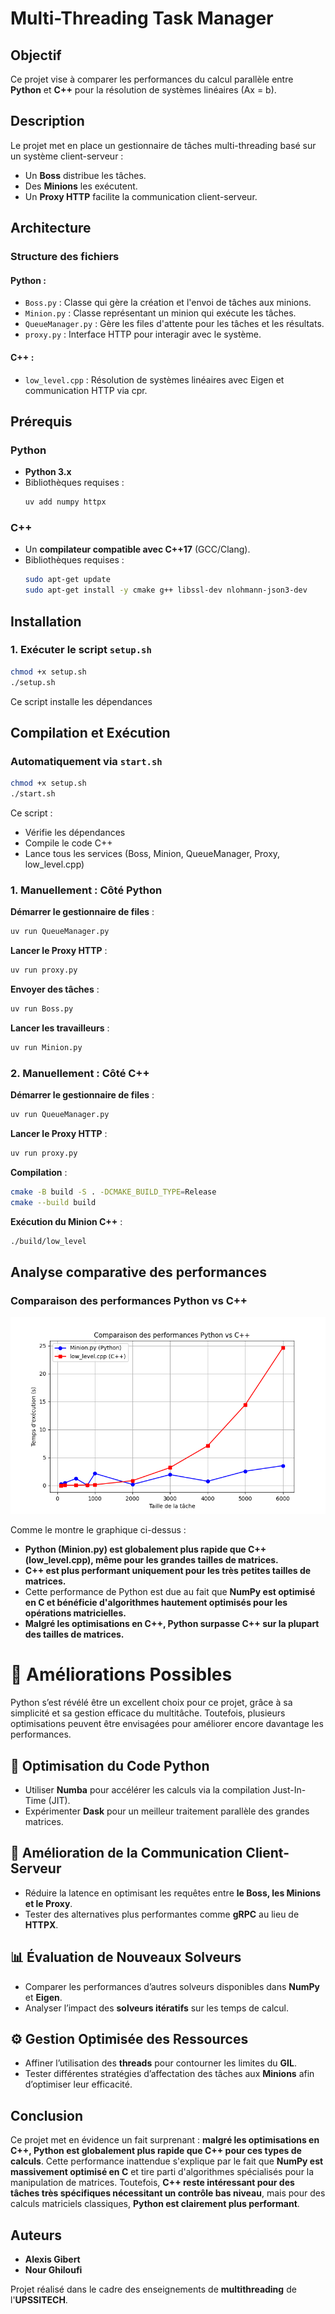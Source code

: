 # Multi-Threading Task Manager

## Objectif
Ce projet vise à comparer les performances du calcul parallèle entre **Python** et **C++** pour la résolution de systèmes linéaires (Ax = b).

## Description
Le projet met en place un gestionnaire de tâches multi-threading basé sur un système client-serveur :

- Un **Boss** distribue les tâches.
- Des **Minions** les exécutent.
- Un **Proxy HTTP** facilite la communication client-serveur.

## Architecture

### Structure des fichiers

#### Python :
- `Boss.py` : Classe qui gère la création et l'envoi de tâches aux minions.
- `Minion.py` : Classe représentant un minion qui exécute les tâches.
- `QueueManager.py` : Gère les files d'attente pour les tâches et les résultats.
- `proxy.py` : Interface HTTP pour interagir avec le système.

#### C++ :
- `low_level.cpp` : Résolution de systèmes linéaires avec Eigen et communication HTTP via cpr.

## Prérequis

### Python
- **Python 3.x**
- Bibliothèques requises :
  ```bash
  uv add numpy httpx
  ```

### C++
- Un **compilateur compatible avec C++17** (GCC/Clang).
- Bibliothèques requises :
  ```bash
  sudo apt-get update
  sudo apt-get install -y cmake g++ libssl-dev nlohmann-json3-dev
  ```

## Installation

### 1. Exécuter le script `setup.sh`
```bash
chmod +x setup.sh
./setup.sh
```
Ce script installe les dépendances

## Compilation et Exécution

### Automatiquement via `start.sh`

```bash
chmod +x setup.sh
./start.sh
```

Ce script :
- Vérifie les dépendances
- Compile le code C++
- Lance tous les services (Boss, Minion, QueueManager, Proxy, low_level.cpp)

### 1. Manuellement : Côté Python

**Démarrer le gestionnaire de files** :
```bash
uv run QueueManager.py
```

**Lancer le Proxy HTTP** :
```bash
uv run proxy.py
```

**Envoyer des tâches** :
```bash
uv run Boss.py
```

**Lancer les travailleurs** :
```bash
uv run Minion.py
```

### 2. Manuellement : Côté C++

**Démarrer le gestionnaire de files** :
```bash
uv run QueueManager.py
```

**Lancer le Proxy HTTP** :
```bash
uv run proxy.py
```

**Compilation** :
```bash
cmake -B build -S . -DCMAKE_BUILD_TYPE=Release
cmake --build build
```

**Exécution du Minion C++** :
```bash
./build/low_level
```

## Analyse comparative des performances

### Comparaison des performances Python vs C++

![Comparaison des performances Python vs C++](./output/Figure_compare.png)

Comme le montre le graphique ci-dessus :
- **Python (Minion.py) est globalement plus rapide que C++ (low_level.cpp), même pour les grandes tailles de matrices.**
- **C++ est plus performant uniquement pour les très petites tailles de matrices.**
- Cette performance de Python est due au fait que **NumPy est optimisé en C et bénéficie d'algorithmes hautement optimisés pour les opérations matricielles.**
- **Malgré les optimisations en C++, Python surpasse C++ sur la plupart des tailles de matrices.**

# 🚀 Améliorations Possibles  

Python s’est révélé être un excellent choix pour ce projet, grâce à sa simplicité et sa gestion efficace du multitâche. Toutefois, plusieurs optimisations peuvent être envisagées pour améliorer encore davantage les performances.  

## 🔧 Optimisation du Code Python  
- Utiliser **Numba** pour accélérer les calculs via la compilation Just-In-Time (JIT).  
- Expérimenter **Dask** pour un meilleur traitement parallèle des grandes matrices.  

## 🔄 Amélioration de la Communication Client-Serveur  
- Réduire la latence en optimisant les requêtes entre **le Boss, les Minions et le Proxy**.  
- Tester des alternatives plus performantes comme **gRPC** au lieu de **HTTPX**.  

## 📊 Évaluation de Nouveaux Solveurs  
- Comparer les performances d’autres solveurs disponibles dans **NumPy** et **Eigen**.  
- Analyser l’impact des **solveurs itératifs** sur les temps de calcul.  

## ⚙️ Gestion Optimisée des Ressources  
- Affiner l’utilisation des **threads** pour contourner les limites du **GIL**.  
- Tester différentes stratégies d’affectation des tâches aux **Minions** afin d’optimiser leur efficacité.  


## Conclusion
Ce projet met en évidence un fait surprenant : **malgré les optimisations en C++, Python est globalement plus rapide que C++ pour ces types de calculs**. Cette performance inattendue s'explique par le fait que **NumPy est massivement optimisé en C** et tire parti d'algorithmes spécialisés pour la manipulation de matrices. Toutefois, **C++ reste intéressant pour des tâches très spécifiques nécessitant un contrôle bas niveau**, mais pour des calculs matriciels classiques, **Python est clairement plus performant**.

## Auteurs
- **Alexis Gibert**
- **Nour Ghiloufi**

Projet réalisé dans le cadre des enseignements de **multithreading** de l'**UPSSITECH**.

